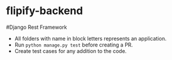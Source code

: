 # flipify-backend

#Django Rest Framework

- All folders with name in block letters represents an application. 
- Run ```python manage.py test``` before creating a PR.
- Create test cases for any addition to the code.